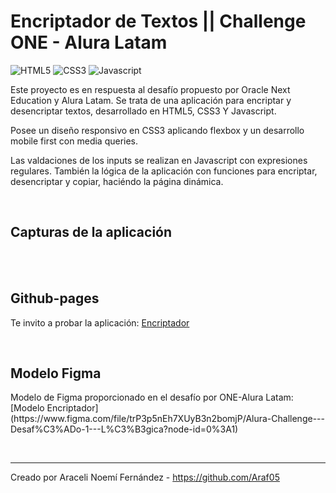 # Encriptador de Textos || Challenge ONE - Alura Latam

![HTML5](https://img.shields.io/badge/HTML5-E34F26?style=for-the-badge&logo=html5&logoColor=white)
![CSS3](https://img.shields.io/badge/CSS3-1572B6?style=for-the-badge&logo=css3&logoColor=white)
![Javascript](https://img.shields.io/badge/JavaScript-F7DF1E?style=for-the-badge&logo=javascript&logoColor=black)

<p>Este proyecto es en respuesta al desafío propuesto por Oracle Next Education y Alura Latam. Se trata de una aplicación para encriptar y desencriptar textos, desarrollado en HTML5, CSS3 Y Javascript.</p>
<p>Posee un diseño responsivo en CSS3 aplicando flexbox y un desarrollo mobile first con media queries.</p>
<p>Las valdaciones de los inputs se realizan en Javascript con expresiones regulares. También la lógica de la aplicación con funciones para encriptar, desencriptar y copiar, haciéndo la página dinámica.</p>
<br>
<h2>Capturas de la aplicación</h2>
<span>

</span>
<br> <br>
<h2>Github-pages</h2>
<p>Te invito a probar la aplicación: <a href="https://araf05.github.io/encriptador-de-textos/" taget="_blank">Encriptador</a></p>
<br>
<h2>Modelo Figma</h2>
<p>Modelo de Figma proporcionado en el desafío por ONE-Alura Latam: [Modelo Encriptador](https://www.figma.com/file/trP3p5nEh7XUyB3n2bomjP/Alura-Challenge---Desaf%C3%ADo-1---L%C3%B3gica?node-id=0%3A1)</p>
<br>
<hr>
<p>Creado por Araceli Noemí Fernández - <a href="https://github.com/Araf05">https://github.com/Araf05</a></p>
